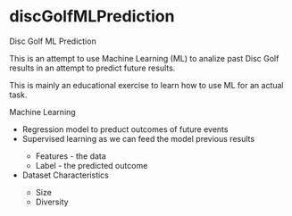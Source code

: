 # discGolfMLPrediction
Disc Golf ML Prediction
<p>
This is an attempt to use Machine Learning (ML) to analize past Disc Golf results in an attempt to predict future results.
<p>
This is mainly an educational exercise to learn how to use ML for an actual task.
<p>
Machine Learning
<ul>
  <li>Regression model to preduct outcomes of future events</li>
  <li>Supervised learning as we can feed the model previous results</li>
  <ul>
    <li>Features - the data</li>
    <li>Label - the predicted outcome</li>
  </ul>
  <li>Dataset Characteristics</li>
  <ul>
    <li>Size</li>
    <li>Diversity</li>
  <ul>
</ul>

